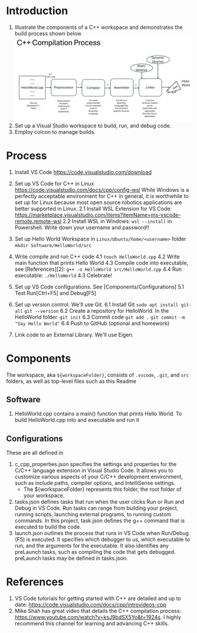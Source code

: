 # Introduction 

1. Illustrate the components of a C++ workspace and demonstrates the build process shown below
![alt text](CPP_compilation.png)
2. Set up a Visual Studio workspace to build, run, and debug code. 
3. Employ colcon to manage builds. 

# Process 
1. Install VS Code 
     https://code.visualstudio.com/download
2. Set up VS Code for C++ in Linux
     https://code.visualstudio.com/docs/cpp/config-wsl
    While Windows is a perfectly acceptable environment for C++ in general, it is worthwhile to set up for Linux because most open source robotics applications are better supported in Linux. 
     2.1 Install WSL Extension for VS Code: https://marketplace.visualstudio.com/items?itemName=ms-vscode-remote.remote-wsl
     2.2 Install WSL in Windows: `wsl --install` in Powershell. Write down your username and password!! 
3. Set up Hello World Workspace in `Linux/Ubuntu/home/<username>` folder
     `mkdir Software/HelloWorld/src`
4. Write compile and run C++ code 
     4.1 `touch HelloWorld.cpp`
     4.2 Write main function that prints Hello World
     4.3 Compile code into executable, see [References][2]: `g++ -o HelloWorld src/HelloWorld.cpp`
     4.4 Run executable: `./HelloWorld`
     4.3 Celebrate! 
5. Set up VS Code configurations. See [Components/Configurations] 
     5.1 Test Run[Ctrl+F5] and Debug[F5] 
6. Set up version control. We'll use Git.
     6.1 Install Git 
         `sudo apt install git-all`
         `git --version`
     6.2 Create a repository for HelloWorld. In the HelloWorld folder.
         `git init`
     6.3 Commit code
          `git add .`
          `git commit -m "Say Hello World"`
     6.4 Push to GitHub (optional and homework) 

7. Link code to an External Library. We'll use Eigen. 
            


# Components 
The workspace, aka `${workspaceFolder}`, consists of `.vscode`, `.git`, and `src` folders, as well as top-level files such as this Readme

## Software 
1. HelloWorld.cpp contains a main() function that prints Hello World. To build HelloWorld.cpp into and executable and run it

## Configurations
These are all defined in 
1. c_cpp_properties.json specifies the settings and properties for the C/C++ language extension in Visual Studio Code. It allows you to customize various aspects of your C/C++ development environment, such as include paths, compiler options, and IntelliSense settings. 
    - The ${workspaceFolder} represents this folder, the root folder of your workspace.  
2. tasks.json defines tasks that run when the user clicks Run or Run and Debug in VS Code. Run tasks can range from building your project, running scripts, launching external programs, to running custom commands. In this project, task.json defines the g++ command that is executed to build the code. 
3. launch.json outlines the process that runs in VS Code when Run/Debug (F5) is executed. It specifies which debugger to us, which executable to run, and the arguments for the executable. It also identifies any preLaunch tasks, such as compiling the code that gets debugged. preLaunch tasks may be defined in tasks.json.  


# References 
1. VS Code tutorials for getting started with C++ are detailed and up to date: https://code.visualstudio.com/docs/cpp/introvideos-cpp 
2. Mike Shah has great video that details the C++ compilation process: https://www.youtube.com/watch?v=ksJ9bdSX5Yo&t=1924s. I highly recommend this channel for learning and advancing C++ skills. 

 